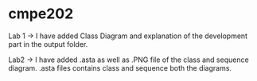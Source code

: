 # cmpe202

Lab 1 -> I have added Class Diagram and explanation of the development part in the output folder.

Lab2 -> I have added .asta as well as .PNG file of the class and sequence diagram. .asta files contains class and sequence both the diagrams.
